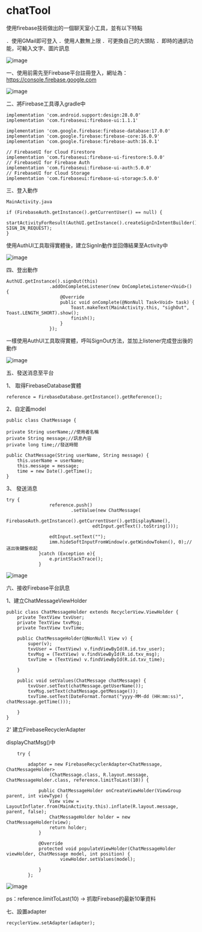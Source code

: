 # chatTool
使用firebase技術做出的一個聊天室小工具，並有以下特點

．使用GMail即可登入
．使用人數無上限
．可更換自己的大頭貼
．即時的通訊功能，可輸入文字、圖片訊息

![image](https://github.com/LucaLin/chatTool/blob/master/screenshots/1.PNG)

一、使用前需先至Firebase平台註冊登入，網址為：https://console.firebase.google.com

![image](https://github.com/LucaLin/chatTool/blob/master/screenshots/2.png)



二、將Firebase工具導入gradle中

    implementation 'com.android.support:design:28.0.0'
    implementation 'com.firebaseui:firebase-ui:1.1.1'

    implementation 'com.google.firebase:firebase-database:17.0.0'
    implementation 'com.google.firebase:firebase-core:16.0.9'
    implementation 'com.google.firebase:firebase-auth:16.0.1'

    // FirebaseUI for Cloud Firestore
    implementation 'com.firebaseui:firebase-ui-firestore:5.0.0'
    // FirebaseUI for Firebase Auth
    implementation 'com.firebaseui:firebase-ui-auth:5.0.0'
    // FirebaseUI for Cloud Storage
    implementation 'com.firebaseui:firebase-ui-storage:5.0.0'

三、登入動作

    MainActivity.java
    
    if (FirebaseAuth.getInstance().getCurrentUser() == null) {
                startActivityForResult(AuthUI.getInstance().createSignInIntentBuilder().build(), SIGN_IN_REQUEST);
    } 

使用AuthUI工具取得實體後，建立SignIn動作並回傳結果至Activity中

![image](https://github.com/LucaLin/chatTool/blob/master/screenshots/3.PNG)

四、登出動作

    AuthUI.getInstance().signOut(this)
                    .addOnCompleteListener(new OnCompleteListener<Void>() {
                        @Override
                        public void onComplete(@NonNull Task<Void> task) {
                            Toast.makeText(MainActivity.this, "sighOut", Toast.LENGTH_SHORT).show();
                            finish();
                        }
                    });
  
一樣使用AuthUI工具取得實體，呼叫SignOut方法，並加上listener完成登出後的動作

![image](https://github.com/LucaLin/chatTool/blob/master/screenshots/4.PNG)

五、發送消息至平台

1、 取得FirebaseDatabase實體

    reference = FirebaseDatabase.getInstance().getReference();
    
2、自定義model

    public class ChatMessage {

    private String userName;//使用者名稱
    private String message;//訊息內容
    private long time;//發送時間

    public ChatMessage(String userName, String message) {
        this.userName = userName;
        this.message = message;
        time = new Date().getTime();
    }
    
3、 發送消息

    try {
                    reference.push()
                            .setValue(new ChatMessage(
                                    FirebaseAuth.getInstance().getCurrentUser().getDisplayName(),
                                    edtInput.getText().toString()));

                    edtInput.setText("");
                    imm.hideSoftInputFromWindow(v.getWindowToken(), 0);//送出後鍵盤收起
                }catch (Exception e){
                    e.printStackTrace();
                }
                
![image](https://github.com/LucaLin/chatTool/blob/master/screenshots/5.PNG)
                
六、接收Firebase平台訊息

1、建立ChatMessageViewHolder

    public class ChatMessageHolder extends RecyclerView.ViewHolder {
        private TextView txvUser;
        private TextView txvMsg;
        private TextView txvTime;

        public ChatMessageHolder(@NonNull View v) {
            super(v);
            txvUser = (TextView) v.findViewById(R.id.txv_user);
            txvMsg = (TextView) v.findViewById(R.id.txv_msg);
            txvTime = (TextView) v.findViewById(R.id.txv_time);

        }

        public void setValues(ChatMessage chatMessage) {
            txvUser.setText(chatMessage.getUserName());
            txvMsg.setText(chatMessage.getMessage());
            txvTime.setText(DateFormat.format("yyyy-MM-dd (HH:mm:ss)", chatMessage.getTime()));

        }
    }
    
2' 建立FirebaseRecyclerAdapter

displayChatMsg()中

        try {
            
            adapter = new FirebaseRecyclerAdapter<ChatMessage, ChatMessageHolder>
                    (ChatMessage.class, R.layout.message, ChatMessageHolder.class, reference.limitToLast(10)) {

                public ChatMessageHolder onCreateViewHolder(ViewGroup parent, int viewType) {
                    View view = LayoutInflater.from(MainActivity.this).inflate(R.layout.message, parent, false);
                    ChatMessageHolder holder = new ChatMessageHolder(view);
                    return holder;
                }

                @Override
                protected void populateViewHolder(ChatMessageHolder viewHolder, ChatMessage model, int position) {
                        viewHolder.setValues(model);

                }
            };

            
![image](https://github.com/LucaLin/chatTool/blob/master/screenshots/6.PNG)


ps：reference.limitToLast(10) → 抓取Firebase的最新10筆資料

七、設置adapter

    recyclerView.setAdapter(adapter);
